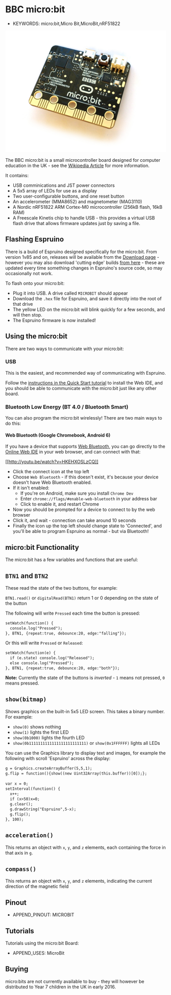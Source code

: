 <!--- Copyright (c) 2016 Gordon Williams, Pur3 Ltd. See the file LICENSE for copying permission. -->
BBC micro:bit
============

* KEYWORDS: micro:bit,Micro Bit,MicroBit,nRF51822

![The BBC micro:bit](MicroBit/board.jpg)

The BBC micro:bit is a small microcontroller board designed for computer education in the UK - see the [Wikipedia Article](https://en.wikipedia.org/wiki/Micro_Bit) for more information.

It contains:

* USB comminications and JST power connectors
* A 5x5 array of LEDs for use as a display
* Two user-configurable buttons, and one reset button
* An accelerometer (MMA8652) and magnetometer (MAG3110)
* A Nordic nRF51822 ARM Cortex-M0 microcontroller (256kB flash, 16kB RAM)
* A Freescale Kinetis chip to handle USB - this provides a virtual USB flash drive that allows firmware updates just by saving a file.


Flashing Espruino
------------------

There is a build of Espruino designed specifically for the micro:bit. From version 1v85 and on, releases will be available from the [Download page](/Download) - however you may also download 'cutting edge' builds [from here](http://www.espruino.com/binaries/travis/master/) - these are updated every time something changes in Espruino's source code, so may occasionally not work.

To flash onto your micro:bit:

* Plug it into USB. A drive called `MICROBIT` should appear
* Download the `.hex` file for Espruino, and save it directly into the root of that drive
* The yellow LED on the micro:bit will blink quickly for a few seconds, and will then stop. 
* The Espruino firmware is now installed!


Using the micro:bit
-------------------

There are two ways to communicate with your micro:bit:

### USB

This is the easiest, and recommended way of communicating with Espruino.

Follow the [instructions in the Quick Start tutorial](/Quick+Start) to install the Web IDE, and you should be able to communicate with the micro:bit just like any other board.

### Bluetooth Low Energy (BT 4.0 / Bluetooth Smart)

You can also program the micro:bit wirelessly! There are two main ways to do this:

#### Web Bluetooth (Google Chromebook, Android 6)

If you have a device that supports [Web Bluetooth](https://webbluetoothcg.github.io/web-bluetooth/), you can go directly to the [Online Web IDE](https://espruino.github.io/EspruinoWebIDE/) in your web browser, and can connect with that:

[[http://youtu.be/watch?v=HKEHXOSLzCQ]]

* Click the connect icon at the top left
* Choose `Web Bluetooth` - if this doesn't exist, it's because your device doesn't have Web Bluetooth enabled. 
* If it isn't enabled:
  * If you're on Android, make sure you install `Chrome Dev`
  * Enter `chrome://flags/#enable-web-bluetooth` in your address bar
  * Click to enable it, and restart Chrome
* Now you should be prompted for a device to connect to by the web browser
* Click it, and wait - connection can take around 10 seconds
* Finally the icon up the top left should change state to 'Connected', and you'll be able to program Espruino as normal - but via Bluetooth!


micro:bit Functionality
-----------------------

The micro:bit has a few variables and functions that are useful:

## `BTN1` and `BTN2`

These read the state of the two buttons, for example:

`BTN1.read()` or `digitalRead(BTN1)` return 1 or 0 depending on the state of the button

The following will write `Pressed` each time the button is pressed:

```
setWatch(function() {
  console.log("Pressed");
}, BTN1, {repeat:true, debounce:20, edge:"falling"});
```

Or this will write `Pressed` or `Released`:

```
setWatch(function(e) {
  if (e.state) console.log("Released");
  else console.log("Pressed");
}, BTN1, {repeat:true, debounce:20, edge:"both"});
```

**Note:** Currently the state of the buttons is *inverted* - `1` means not pressed, `0` means pressed.

## `show(bitmap)` 

Shows graphics on the built-in 5x5 LED screen. This takes a binary number. For example:

* `show(0)` shows nothing
* `show(1)` lights the first LED
* `show(0b1000)` lights the fourth LED
* `show(0b1111111111111111111111111)` or `show(0x1FFFFFF)` lights all LEDs

You can use the Graphics library to display text and images, for example the following with scroll 'Espruino' across the display:

```
g = Graphics.createArrayBuffer(5,5,1);
g.flip = function(){show((new Uint32Array(this.buffer))[0]);};

var x = 0;
setInterval(function() {
  x++;
  if (x>50)x=0;
  g.clear();
  g.drawString("Espruino",5-x);
  g.flip();
}, 100);
```

## `acceleration()`

This returns an object with `x`, `y`, and `z` elements, each containing the force in that axis in `g`.

## `compass()`

This returns an object with `x`, `y`, and `z` elements, indicating the current direction of the magnetic field


Pinout
------

* APPEND_PINOUT: MICROBIT


Tutorials
--------

Tutorials using the micro:bit Board:

* APPEND_USES: MicroBit


Buying
-------

micro:bits are not currently available to buy - they will however be distributed to Year 7 children in the UK in early 2016.
